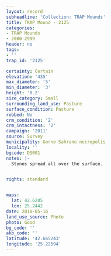 ```yaml
---
layout: record
subheadline: 'Collection: TRAP Mounds'
title: TRAP Mound - 2125
categories:
- TRAP Mounds
- 2000-2999
header: no
tags:
- ''
trap_id: '2125'

certainty: Certain
elevation: '435'
max_diameter: '5'
min_diameter: '3'
height: '0.2'
size_category: Small
surrounding_land_use: Pasture
surface_condition: Pasture
robbed: No
crm_condition: '2'
crm_intactness: '2'
campaign: '2011'
source: Survey
municipality: Gorno Sahrane necropolis
locality: ''
bgcode: DS001
notes: |-
  Stones spread all over the surface.


rights: standard


maps:
  lat: 42.6285
  lon: 25.2442
date: 2018-05-16
land_use_source: Photo
photo: Good
bg_code: ''
akb_code: ''
latitude: '42.665243'
longitude: '25.22594'
---
```


